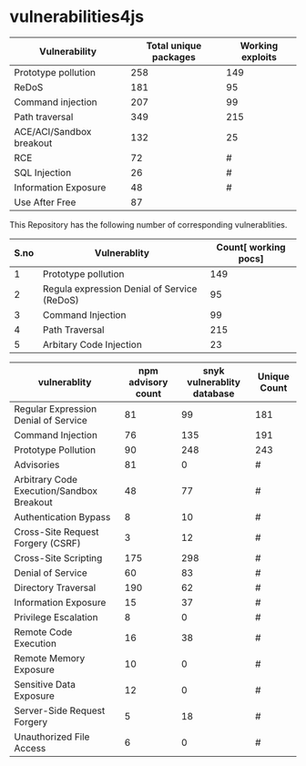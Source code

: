 # vulnerabilities4js

| Vulnerability            | Total unique packages | Working exploits |
| ------------------------ | --------------------- | ---------------- |
| Prototype pollution      | 258                   | 149              |
| ReDoS                    | 181                   | 95               |
| Command injection        | 207                   | 99               |
| Path traversal           | 349                   | 215              |
| ACE/ACI/Sandbox breakout | 132                   | 25               |
| RCE                      | 72                    | #                |
| SQL Injection            | 26                    | #                |
| Information Exposure     | 48                    | #                |
| Use After Free           | 87                    |                  |

This Repository has the following number of corresponding vulnerablities.

| S.no | Vulnerablity                                | Count\[ working pocs\] |
| ---- | ------------------------------------------- | ---------------------- |
| 1    | Prototype pollution                         | 149                    |
| 2    | Regula expression Denial of Service (ReDoS) | 95                     |
| 3    | Command Injection                           | 99                     |
| 4    | Path Traversal                              | 215                    |
| 5    | Arbitary Code Injection                     | 23                     |

| vulnerablity                              | npm advisory count | snyk vulnerablity database | Unique Count |
| ----------------------------------------- | ------------------ | -------------------------- | ------------ |
| Regular Expression Denial of Service      | 81                 | 99                         | 181          |
| Command Injection                         | 76                 | 135                        | 191          |
| Prototype Pollution                       | 90                 | 248                        | 243          |
| Advisories                                | 81                 | 0                          | #            |
| Arbitrary Code Execution/Sandbox Breakout | 48                 | 77                         | #            |
| Authentication Bypass                     | 8                  | 10                         | #            |
| Cross-Site Request Forgery (CSRF)         | 3                  | 12                         | #            |
| Cross-Site Scripting                      | 175                | 298                        | #            |
| Denial of Service                         | 60                 | 83                         | #            |
| Directory Traversal                       | 190                | 62                         | #            |
| Information Exposure                      | 15                 | 37                         | #            |
| Privilege Escalation                      | 8                  | 0                          | #            |
| Remote Code Execution                     | 16                 | 38                         | #            |
| Remote Memory Exposure                    | 10                 | 0                          | #            |
| Sensitive Data Exposure                   | 12                 | 0                          | #            |
| Server-Side Request Forgery               | 5                  | 18                         | #            |
| Unauthorized File Access                  | 6                  | 0                          | #            |
